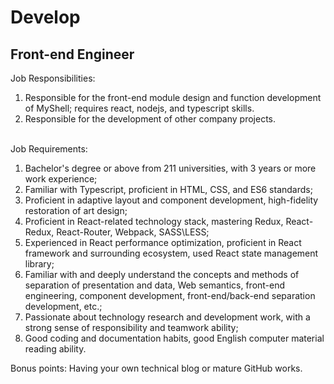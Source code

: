 # Develop

## Front-end Engineer

Job Responsibilities:&#x20;

1. Responsible for the front-end module design and function development of MyShell; requires react, nodejs, and typescript skills.
2. Responsible for the development of other company projects.

\
Job Requirements:

1. Bachelor's degree or above from 211 universities, with 3 years or more work experience; &#x20;
2. Familiar with Typescript, proficient in HTML, CSS, and ES6 standards;
3. Proficient in adaptive layout and component development, high-fidelity restoration of art design;
4. Proficient in React-related technology stack, mastering Redux, React-Redux, React-Router, Webpack, SASS\LESS; &#x20;
5. Experienced in React performance optimization, proficient in React framework and surrounding ecosystem, used React state management library;
6. Familiar with and deeply understand the concepts and methods of separation of presentation and data, Web semantics, front-end engineering, component development, front-end/back-end separation development, etc.;
7. Passionate about technology research and development work, with a strong sense of responsibility and teamwork ability;
8. Good coding and documentation habits, good English computer material reading ability.

Bonus points: Having your own technical blog or mature GitHub works.